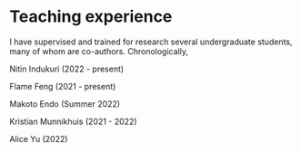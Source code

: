 # Teaching experience

I have supervised and trained for research several undergraduate students, many of whom are co-authors. Chronologically, 

Nitin Indukuri (2022 - present)

Flame Feng (2021 - present)

Makoto Endo (Summer 2022)

Kristian Munnikhuis (2021 - 2022)

Alice Yu (2022)
